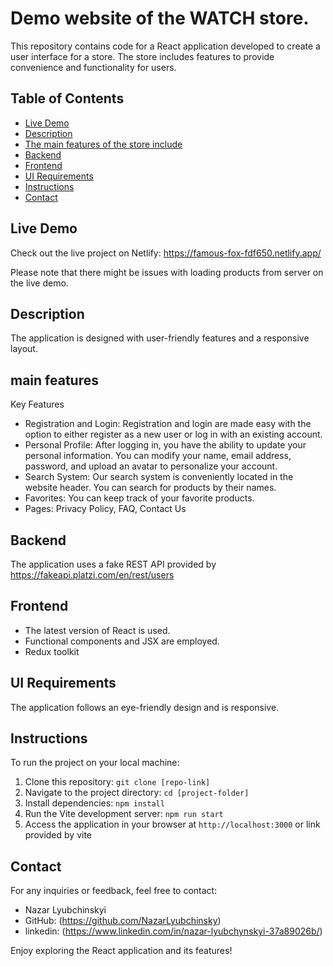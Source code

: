 # Demo website of the WATCH store.

This repository contains code for a React application developed to create a user interface for a store. The store includes features to provide convenience and functionality for users.

## Table of Contents

- [Live Demo](#live-demo)
- [Description](#description)
- [The main features of the store include](#main-features)
- [Backend](#backend)
- [Frontend](#frontend)
- [UI Requirements](#ui-requirements)
- [Instructions](#instructions)
- [Contact](#contact)

## Live Demo

Check out the live project on Netlify: https://famous-fox-fdf650.netlify.app/

Please note that there might be issues with loading products from server on the live demo.


## Description

 The application is designed with user-friendly features and a responsive layout.

## main features

Key Features 

- Registration and Login: Registration and login are made easy with the option to either register as a new user or log in with an existing account.
- Personal Profile: After logging in, you have the ability to update your personal information. You can modify your name, email address, password, and upload an avatar to personalize your account.
- Search System: Our search system is conveniently located in the website header. You can search for products by their names.
- Favorites: You can keep track of your favorite products.
- Pages: Privacy Policy, FAQ, Contact Us

## Backend

The application uses a fake REST API provided by https://fakeapi.platzi.com/en/rest/users

## Frontend
- The latest version of React is used.
- Functional components and JSX are employed.
- Redux toolkit

## UI Requirements

The application follows an eye-friendly design and is responsive.

## Instructions

To run the project on your local machine:

1. Clone this repository: `git clone [repo-link]`
2. Navigate to the project directory: `cd [project-folder]`
3. Install dependencies: `npm install`
4. Run the Vite development server: `npm run start`
5. Access the application in your browser at `http://localhost:3000` or link provided by vite

## Contact

For any inquiries or feedback, feel free to contact:

- Nazar Lyubchinskyi
- GitHub: (https://github.com/NazarLyubchinsky)
- linkedin: (https://www.linkedin.com/in/nazar-lyubchynskyi-37a89026b/)



Enjoy exploring the React application and its features!

